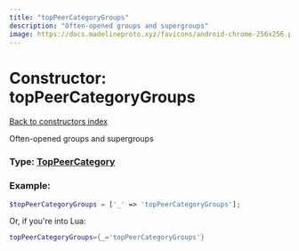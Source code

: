 ```yaml
---
title: "topPeerCategoryGroups"
description: "Often-opened groups and supergroups"
image: https://docs.madelineproto.xyz/favicons/android-chrome-256x256.png
---
```

# Constructor: topPeerCategoryGroups  
[Back to constructors index](index.md)



Often-opened groups and supergroups




### Type: [TopPeerCategory](../types/TopPeerCategory.md)


### Example:

```php
$topPeerCategoryGroups = ['_' => 'topPeerCategoryGroups'];
```  


Or, if you're into Lua:

```lua
topPeerCategoryGroups={_='topPeerCategoryGroups'}

```


